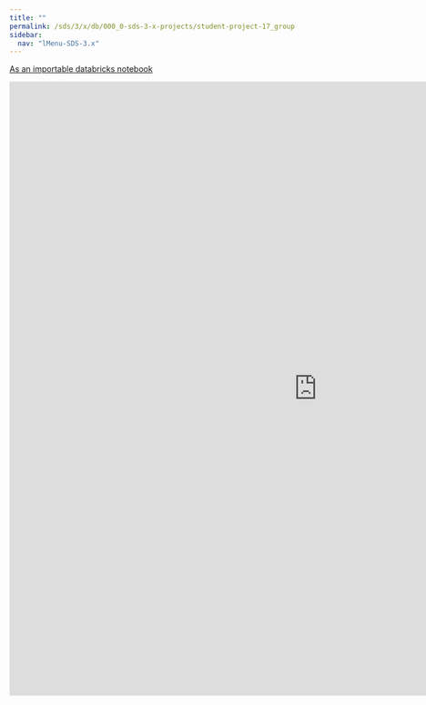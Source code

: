 ```yaml
---
title: ""
permalink: /sds/3/x/db/000_0-sds-3-x-projects/student-project-17_group-TowardsScalableTDA/02_gaussian_analysis/
sidebar:
  nav: "lMenu-SDS-3.x"
---
```


[As an importable databricks notebook](https://lamastex.github.io/scalable-data-science/sds/3/x/db/000_0-sds-3-x-projects/student-project-17_group-TowardsScalableTDA/02_gaussian_analysis.html)

<iframe src="https://lamastex.github.io/scalable-data-science/sds/3/x/db/000_0-sds-3-x-projects/student-project-17_group-TowardsScalableTDA/02_gaussian_analysis.html" width="1080" height="1080" frameborder="0"></iframe>
